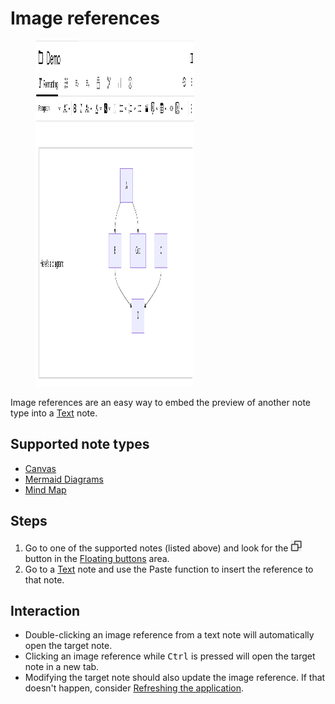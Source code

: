 # Image references
<figure class="image image-style-align-right image_resized" style="width:50.47%;"><img style="aspect-ratio:880/553;" src="Image references_image.png" width="880" height="553"></figure>

Image references are an easy way to embed the preview of another note type into a <a class="reference-link" href="../../Text.md">Text</a> note.

## Supported note types

*   <a class="reference-link" href="../../Canvas.md">Canvas</a>
*   <a class="reference-link" href="../../Mermaid%20Diagrams.md">Mermaid Diagrams</a>
*   <a class="reference-link" href="../../Mind%20Map.md">Mind Map</a>

## Steps

1.  Go to one of the supported notes (listed above) and look for the ![](1_Image%20references_image.png) button in the <a class="reference-link" href="../../../Basic%20Concepts%20and%20Features/UI%20Elements/Floating%20buttons.md">Floating buttons</a> area.
2.  Go to a <a class="reference-link" href="../../Text.md">Text</a> note and use the Paste function to insert the reference to that note.

## Interaction

*   Double-clicking an image reference from a text note will automatically open the target note.
*   Clicking an image reference while <kbd>Ctrl</kbd> is pressed will open the target note in a new tab.
*   Modifying the target note should also update the image reference. If that doesn't happen, consider <a class="reference-link" href="../../../Troubleshooting/Refreshing%20the%20application.md">Refreshing the application</a>.